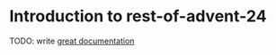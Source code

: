 # Introduction to rest-of-advent-24

TODO: write [great documentation](http://jacobian.org/writing/what-to-write/)
